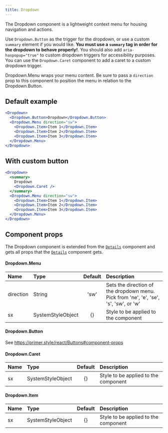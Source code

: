 ```yaml
---
title: Dropdown
---
```


The Dropdown component is a lightweight context menu for housing navigation and actions.

Use `Dropdown.Button` as the trigger for the dropdown, or use a custom `summary` element if you would like. **You must use a `summary` tag in order for the dropdown to behave properly!**. You should also add `aria-haspopup="true"` to custom dropdown triggers for accessibility purposes. You can use the `Dropdown.Caret` component to add a caret to a custom dropdown trigger.

Dropdown.Menu wraps your menu content. Be sure to pass a `direction` prop to this component to position the menu in relation to the Dropdown.Button.

## Default example

```jsx live
<Dropdown>
  <Dropdown.Button>Dropdown</Dropdown.Button>
  <Dropdown.Menu direction="sw">
    <Dropdown.Item>Item 1</Dropdown.Item>
    <Dropdown.Item>Item 2</Dropdown.Item>
    <Dropdown.Item>Item 3</Dropdown.Item>
  </Dropdown.Menu>
</Dropdown>
```

## With custom button

```jsx live
<Dropdown>
  <summary>
    Dropdown
    <Dropdown.Caret />
  </summary>
  <Dropdown.Menu direction="sw">
    <Dropdown.Item>Item 1</Dropdown.Item>
    <Dropdown.Item>Item 2</Dropdown.Item>
    <Dropdown.Item>Item 3</Dropdown.Item>
  </Dropdown.Menu>
</Dropdown>
```

## Component props

The Dropdown component is extended from the [`Details`](/Details) component and gets all props that the [`Details`](/Details) component gets.

#### Dropdown.Menu

| Name      | Type              | Default | Description                                                                           |
| :-------- | :---------------- | :-----: | :------------------------------------------------------------------------------------ |
| direction | String            |  'sw'   | Sets the direction of the dropdown menu. Pick from 'ne', 'e', 'se', 's', 'sw', or 'w' |
| sx        | SystemStyleObject |   {}    | Style to be applied to the component                                                  |

#### Dropdown.Button

See https://primer.style/react/Buttons#component-props

#### Dropdown.Caret

| Name | Type              | Default | Description                          |
| :--- | :---------------- | :-----: | :----------------------------------- |
| sx   | SystemStyleObject |   {}    | Style to be applied to the component |

#### Dropdown.Item

| Name | Type              | Default | Description                          |
| :--- | :---------------- | :-----: | :----------------------------------- |
| sx   | SystemStyleObject |   {}    | Style to be applied to the component |
